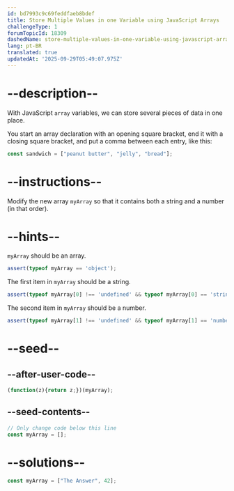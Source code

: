 ```yaml
---
id: bd7993c9c69feddfaeb8bdef
title: Store Multiple Values in one Variable using JavaScript Arrays
challengeType: 1
forumTopicId: 18309
dashedName: store-multiple-values-in-one-variable-using-javascript-arrays
lang: pt-BR
translated: true
updatedAt: '2025-09-29T05:49:07.975Z'
---
```


# --description--

With JavaScript `array` variables, we can store several pieces of data in one place.

You start an array declaration with an opening square bracket, end it with a closing square bracket, and put a comma between each entry, like this:

```js
const sandwich = ["peanut butter", "jelly", "bread"];
```

# --instructions--

Modify the new array `myArray` so that it contains both a string and a number (in that order).

# --hints--

`myArray` should be an array.

```js
assert(typeof myArray == 'object');
```

The first item in `myArray` should be a string.

```js
assert(typeof myArray[0] !== 'undefined' && typeof myArray[0] == 'string');
```

The second item in `myArray` should be a number.

```js
assert(typeof myArray[1] !== 'undefined' && typeof myArray[1] == 'number');
```

# --seed--

## --after-user-code--

```js
(function(z){return z;})(myArray);
```

## --seed-contents--

```js
// Only change code below this line
const myArray = [];
```

# --solutions--

```js
const myArray = ["The Answer", 42];
```
